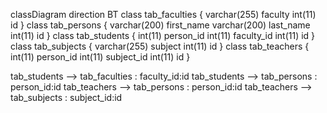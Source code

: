 classDiagram
direction BT
class tab_faculties {
   varchar(255) faculty
   int(11) id
}
class tab_persons {
   varchar(200) first_name
   varchar(200) last_name
   int(11) id
}
class tab_students {
   int(11) person_id
   int(11) faculty_id
   int(11) id
}
class tab_subjects {
   varchar(255) subject
   int(11) id
}
class tab_teachers {
   int(11) person_id
   int(11) subject_id
   int(11) id
}

tab_students  -->  tab_faculties : faculty_id:id
tab_students  -->  tab_persons : person_id:id
tab_teachers  -->  tab_persons : person_id:id
tab_teachers  -->  tab_subjects : subject_id:id
